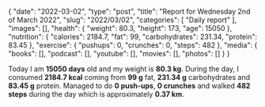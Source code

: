 {
    "date": "2022-03-02",
    "type": "post",
    "title": "Report for Wednesday 2nd of March 2022",
    "slug": "2022\/03\/02",
    "categories": [
        "Daily report"
    ],
    "images": [],
    "health": {
        "weight": 80.3,
        "height": 173,
        "age": 15050
    },
    "nutrition": {
        "calories": 2184.7,
        "fat": 99,
        "carbohydrates": 231.34,
        "protein": 83.45
    },
    "exercise": {
        "pushups": 0,
        "crunches": 0,
        "steps": 482
    },
    "media": {
        "books": [],
        "podcast": [],
        "youtube": [],
        "movies": [],
        "photos": []
    }
}

Today I am <strong>15050 days</strong> old and my weight is <strong>80.3 kg</strong>. During the day, I consumed <strong>2184.7 kcal</strong> coming from <strong>99 g</strong> fat, <strong>231.34 g</strong> carbohydrates and <strong>83.45 g</strong> protein. Managed to do <strong>0 push-ups</strong>, <strong>0 crunches</strong> and walked <strong>482 steps</strong> during the day which is approximately <strong>0.37 km</strong>.
